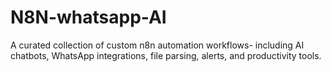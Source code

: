 # N8N-whatsapp-AI
A curated collection of custom n8n automation workflows- including AI chatbots, WhatsApp integrations, file parsing, alerts, and productivity tools.
